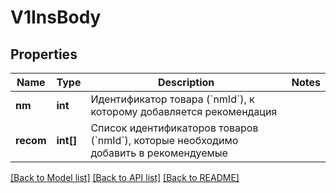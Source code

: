 # V1InsBody

## Properties
Name | Type | Description | Notes
------------ | ------------- | ------------- | -------------
**nm** | **int** | Идентификатор товара (&#x60;nmId&#x60;), к которому добавляется рекомендация | 
**recom** | **int[]** | Список идентификаторов товаров (&#x60;nmId&#x60;), которые необходимо добавить в рекомендуемые | 

[[Back to Model list]](../../README.md#documentation-for-models) [[Back to API list]](../../README.md#documentation-for-api-endpoints) [[Back to README]](../../README.md)

